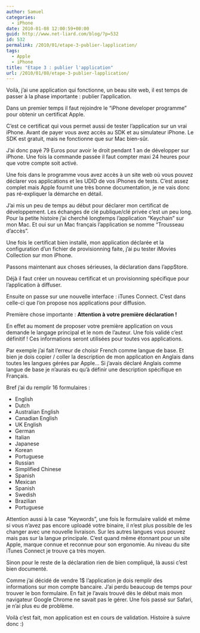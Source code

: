 ```yaml
---
author: Samuel
categories:
  - iPhone
date: 2010-01-08 12:00:59+00:00
guid: http://www.net-liard.com/blog/?p=532
id: 532
permalink: /2010/01/etape-3-publier-lapplication/
tags:
  - Apple
  - iPhone
title: "Etape 3 : publier l'application"
url: /2010/01/08/etape-3-publier-lapplication/
---
```


Voilà, j&#8217;ai une application qui fonctionne, un beau site web, il est temps de passer à la phase importante : publier l&#8217;application.

Dans un premier temps il faut rejoindre le &#8220;iPhone developer programme&#8221; pour obtenir un certificat Apple.

C&#8217;est ce certificat qui vous permet aussi de tester l&#8217;application sur un vrai iPhone. Avant de payer vous avez accès au SDK et au simulateur iPhone. Le SDK est gratuit, mais ne fonctionne que sur Mac bien-sûr.

J&#8217;ai donc payé 79 Euros pour avoir le droit pendant 1 an de développer sur iPhone. Une fois la commande passée il faut compter maxi 24 heures pour que votre compte soit activé.

Une fois dans le programme vous avez accès à un site web où vous pouvez déclarer vos applications et les UDID de vos iPhones de tests. C&#8217;est assez complet mais Apple fournit une très bonne documentation, je ne vais donc pas ré-expliquer la démarche en détail.

J&#8217;ai mis un peu de temps au début pour déclarer mon certificat de développement. Les échanges de clé publique/clé privée c&#8217;est un peu long. Pour la petite histoire j&#8217;ai cherché longtemps l&#8217;application &#8220;Keychain&#8221; sur mon Mac. Et oui sur un Mac français l&#8217;application se nomme &#8220;Trousseau d&#8217;accès&#8221;.

Une fois le certificat bien installé, mon application déclarée et la configuration d&#8217;un fichier de provisionning faite, j&#8217;ai pu tester iMovies Collection sur mon iPhone.

Passons maintenant aux choses sérieuses, la déclaration dans l&#8217;appStore.

Déjà il faut créer un nouveau certificat et un provisionning spécifique pour l&#8217;application à diffuser.

Ensuite on passe sur une nouvelle interface : iTunes Connect. C&#8217;est dans celle-ci que l&#8217;on propose nos applications pour diffusion.

Première chose importante : **Attention à votre première déclaration !**

En effet au moment de proposer votre première application on vous demande le langage principal et le nom de l&#8217;auteur. Une fois validé c&#8217;est définitif ! Ces informations seront utilisées pour toutes vos applications.

Par exemple j&#8217;ai fait l&#8217;erreur de choisir French comme langue de base. Et bien je dois copier / coller la description de mon application en Anglais dans toutes les langues gérées par Apple&#8230; Si j&#8217;avais déclaré Anglais comme langue de base je n&#8217;aurais eu qu&#8217;à définir une description spécifique en Français.

Bref j&#8217;ai du remplir 16 formulaires :

  * English
  * Dutch
  * Australian English
  * Canadian English
  * UK English
  * German
  * Italian
  * Japanese
  * Korean
  * Portuguese
  * Russian
  * Simplified Chinese
  * Spanish
  * Mexican
  * Spanish
  * Swedish
  * Brazilian
  * Portuguese

Attention aussi à la case &#8220;Keywords&#8221;, une fois le formulaire validé et même si vous n&#8217;avez pas encore uploadé votre binaire, il n&#8217;est plus possible de les changer avec une nouvelle livraison. Sur les autres langues vous pouvez mais pas sur la langue principale. C&#8217;est quand même étonnant pour un site Apple, marque connue et reconnue pour son ergonomie. Au niveau du site iTunes Connect je trouve ça très moyen.

Sinon pour le reste de la déclaration rien de bien compliqué, là aussi c&#8217;est bien documenté.

Comme j&#8217;ai décidé de vendre 1$ l&#8217;application je dois remplir des informations sur mon compte bancaire. J&#8217;ai perdu beaucoup de temps pour trouver le bon formulaire. En fait je l&#8217;avais trouvé dès le début mais mon navigateur Google Chrome ne savait pas le gérer. Une fois passé sur Safari, je n&#8217;ai plus eu de problème.

Voilà c&#8217;est fait, mon application est en cours de validation. Histoire à suivre donc :)